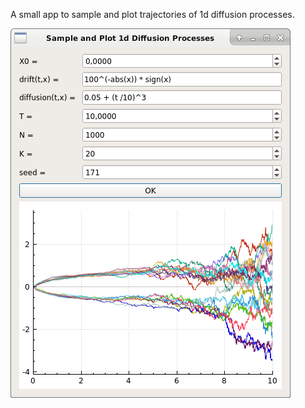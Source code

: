 A small app to sample and plot trajectories of 1d diffusion processes.

![Screenshot](/images/screenshot.png)
